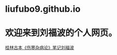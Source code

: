 # liufubo9.github.io
# 欢迎来到刘福波的个人网页。

[桂林古本《伤寒杂病论》笔记刘福波](https://github.com/liufubo9/Traditional-Chinese-medicine)

